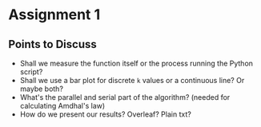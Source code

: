 # Assignment 1

## Points to Discuss

* Shall we measure the function itself or the process running the Python script?
* Shall we use a bar plot for discrete `k` values or a continuous line? Or maybe both?
* What's the parallel and serial part of the algorithm? (needed for calculating Amdhal's law)
* How do we present our results? Overleaf? Plain txt?
